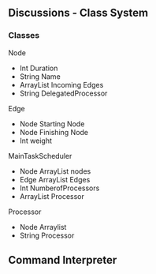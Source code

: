 ## Discussions - Class System

### Classes
Node
 - Int Duration 
 - String Name
 - ArrayList<String> Incoming Edges
 - String DelegatedProcessor

Edge
 - Node Starting Node
 - Node Finishing Node
 - Int weight

MainTaskScheduler 
 - Node ArrayList nodes
 - Edge ArrayList Edges
 - Int NumberofProcessors
 - ArrayList<Processor> Processor

Processor
 - Node Arraylist
 - String Processor

Command Interpreter
---------------------------------------------------------------
